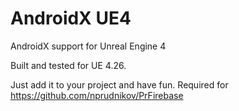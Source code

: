 # AndroidX UE4

AndroidX support for Unreal Engine 4

Built and tested for UE 4.26.

Just add it to your project and have fun. Required for https://github.com/nprudnikov/PrFirebase
